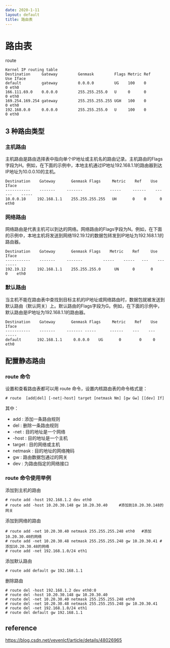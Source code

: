```yaml
---
date: 2020-1-11
layout: default
title: 路由表
---
```


# 路由表

route

```shell
Kernel IP routing table
Destination     Gateway         Genmask         Flags Metric Ref    Use Iface
default         gateway         0.0.0.0         UG    100    0        0 eth0
166.111.69.0    0.0.0.0         255.255.255.0   U     0      0        0 eth0
169.254.169.254 gateway         255.255.255.255 UGH   100    0        0 eth0
192.168.0.0     0.0.0.0         255.255.255.0   U     100    0        0 eth0
```



## 3 种路由类型

### 主机路由

主机路由是路由选择表中指向单个IP地址或主机名的路由记录。主机路由的Flags字段为H。例如，在下面的示例中，本地主机通过IP地址192.168.1.1的路由器到达IP地址为10.0.0.10的主机。

```
Destination    Gateway       Genmask Flags     Metric    Ref    Use    Iface
-----------    -------     -------            -----     ------    ---    ---    -----
10.0.0.10     192.168.1.1    255.255.255.255   UH       0    0      0    eth0
```

### 网络路由

网络路由是代表主机可以到达的网络。网络路由的Flags字段为N。例如，在下面的示例中，本地主机将发送到网络192.19.12的数据包转发到IP地址为192.168.1.1的路由器。

```
Destination    Gateway       Genmask Flags    Metric    Ref     Use    Iface
-----------    -------     -------         -----    -----   ---    ---    -----
192.19.12     192.168.1.1    255.255.255.0      UN      0       0     0    eth0
```

### 默认路由

当主机不能在路由表中查找到目标主机的IP地址或网络路由时，数据包就被发送到默认路由（默认网关）上。默认路由的Flags字段为G。例如，在下面的示例中，默认路由是IP地址为192.168.1.1的路由器。

```
Destination    Gateway       Genmask Flags     Metric    Ref    Use    Iface
-----------    -------     ------- -----      ------    ---    ---    -----
default       192.168.1.1     0.0.0.0    UG       0        0     0    eth0
```

## 配置静态路由

### route 命令

设置和查看路由表都可以用 route 命令，设置内核路由表的命令格式是：

```
# route  [add|del] [-net|-host] target [netmask Nm] [gw Gw] [[dev] If]
```

其中：

- add : 添加一条路由规则
- del : 删除一条路由规则
- -net : 目的地址是一个网络
- -host : 目的地址是一个主机
- target : 目的网络或主机
- netmask : 目的地址的网络掩码
- gw : 路由数据包通过的网关
- dev : 为路由指定的网络接口

### route 命令使用举例

添加到主机的路由

```
# route add -host 192.168.1.2 dev eth0 
# route add -host 10.20.30.148 gw 10.20.30.40     #添加到10.20.30.148的网关
```

添加到网络的路由

```
# route add -net 10.20.30.40 netmask 255.255.255.248 eth0   #添加10.20.30.40的网络
# route add -net 10.20.30.48 netmask 255.255.255.248 gw 10.20.30.41 #添加10.20.30.48的网络
# route add -net 192.168.1.0/24 eth1
```

添加默认路由

```
# route add default gw 192.168.1.1
```

删除路由

```
# route del -host 192.168.1.2 dev eth0:0
# route del -host 10.20.30.148 gw 10.20.30.40
# route del -net 10.20.30.40 netmask 255.255.255.248 eth0
# route del -net 10.20.30.48 netmask 255.255.255.248 gw 10.20.30.41
# route del -net 192.168.1.0/24 eth1
# route del default gw 192.168.1.1
```

## reference

https://blog.csdn.net/vevenlcf/article/details/48026965